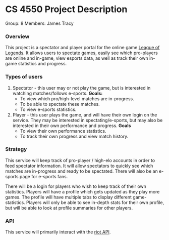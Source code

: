 # CS 4550 Project Description
Group: 8
Members: James Tracy

### Overview
This project is a spectator and player portal for the online game [League of Legends](https://na.leagueoflegends.com/en/). It allows users to spectate games, easily see which pro-players are online and in-game, view esports data, as well as track their own in-game statistics and progress.
### Types of users
1. Spectator - this user may or not play the game, but is interested in watching matches/follows e-sports.
**Goals:**
	- To view which pro/high-level matches are in-progress.
	- To be able to spectate these matches.
	- To view e-sports statistics.
2. Player - this user plays the game, and will have their own login on the service. They may be interested in spectating/e-sports, but may also be interested in their own performance and progress.
**Goals**
	- To view their own performance statistics.
	- To track their own progress and view match history.

### Strategy
This service will keep track of pro-player / high-elo accounts in order to feed spectator information. It will allow spectators to quickly see which matches are in-progress and ready to be spectated. There will also be an e-sports page for e-sports fans.

There will be a login for players who wish to keep track of their own statistics. Players will have a profile which gets updated as they play more games. The profile will have multiple tabs to display different game-statistics. Players will only be able to see in-depth stats for their own profile, but will be able to look at profile summaries for other players.

### API
This service will primarily interact with the [riot API](https://developer.riotgames.com/apis).

